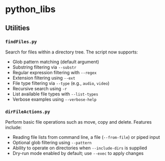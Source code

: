 # python_libs

## Utilities

### `findFiles.py`
Search for files within a directory tree. The script now supports:

- Glob pattern matching (default argument)
- Substring filtering via `--substr`
- Regular expression filtering with `--regex`
- Extension filtering using `--ext`
- File type filtering via `--type` (e.g., `audio`, `video`)
- Recursive search using `-r`
- List available file types with `--list-types`
- Verbose examples using `--verbose-help`

### `dirFileActions.py`
Perform basic file operations such as move, copy and delete. Features include:

- Reading file lists from command line, a file (`--from-file`) or piped input
- Optional glob filtering using `--pattern`
- Ability to operate on directories when `--include-dirs` is supplied
- Dry-run mode enabled by default; use `--exec` to apply changes
